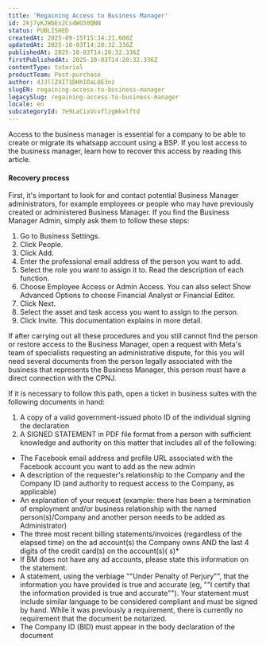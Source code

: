```yaml
---
title: 'Regaining Access to Business Manager'
id: 2kj7yKJWbEx2CsdWG50QNN
status: PUBLISHED
createdAt: 2025-09-15T15:34:21.608Z
updatedAt: 2025-10-03T14:20:32.336Z
publishedAt: 2025-10-03T14:20:32.336Z
firstPublishedAt: 2025-10-03T14:20:32.336Z
contentType: tutorial
productTeam: Post-purchase
author: 4JJllZ4I71DHhIOaLOE3nz
slugEN: regaining-access-to-business-manager
legacySlug: regaining-access-to-business-manager
locale: en
subcategoryId: 7e9LaCixVcvflzgWkxlftd
---
```


Access to the business manager is essential for a company to be able to create or migrate its whatsapp account using a BSP. If you lost access to the business manager, learn how to recover this access by reading this article.

#### Recovery process

First, it's important to look for and contact potential Business Manager administrators, for example employees or people who may have previously created or administered Business Manager. If you find the Business Manager Admin, simply ask them to follow these steps:

1. Go to Business Settings.
2. Click People.
3. Click Add.
4. Enter the professional email address of the person you want to add.
5. Select the role you want to assign it to. Read the description of each function.
6. Choose Employee Access or Admin Access. You can also select Show Advanced Options to choose Financial Analyst or Financial Editor.
7. Click Next.
8. Select the asset and task access you want to assign to the person.
9. Click Invite. This documentation explains in more detail.

If after carrying out all these procedures and you still cannot find the person or restore access to the Business Manager, open a request with Meta's team of specialists requesting an administrative dispute, for this you will need several documents from the person legally associated with the business that represents the Business Manager, this person must have a direct connection with the CPNJ.

If it is necessary to follow this path, open a ticket in business suites with the following documents in hand:

1. A copy of a valid government-issued photo ID of the individual signing the declaration
2. A SIGNED STATEMENT in PDF file format from a person with sufficient knowledge and authority on this matter that includes all of the following:
- The Facebook email address and profile URL associated with the Facebook account you want to add as the new admin
- A description of the requester's relationship to the Company and the Company ID (and authority to request access to the Company, as applicable)
- An explanation of your request (example: there has been a termination of employment and/or business relationship with the named person(s)/Company and another person needs to be added as Administrator)
- The three most recent billing statements/invoices (regardless of the elapsed time) on the ad account(s) the Company owns AND the last 4 digits of the credit card(s) on the account(s)( s)\*
- If BM does not have any ad accounts, please state this information on the statement.
- A statement, using the verbiage ""Under Penalty of Perjury"", that the information you have provided is true and accurate (eg, ""I certify that the information provided is true and accurate""). Your statement must include similar language to be considered compliant and must be signed by hand. While it was previously a requirement, there is currently no requirement that the document be notarized.
- The Company ID (BID) must appear in the body declaration of the document
